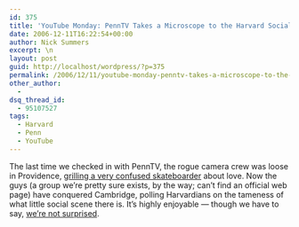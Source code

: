 ```yaml
---
id: 375
title: 'YouTube Monday: PennTV Takes a Microscope to the Harvard Social Scene'
date: 2006-12-11T16:22:54+00:00
author: Nick Summers
excerpt: \n
layout: post
guid: http://localhost/wordpress/?p=375
permalink: /2006/12/11/youtube-monday-penntv-takes-a-microscope-to-the-harvard-social-scene/
other_author:
  - 
dsq_thread_id:
  - 95107527
tags:
  - Harvard
  - Penn
  - YouTube
---
```

The last time we checked in with PennTV, the rogue camera crew was loose in Providence, [grilling a very confused skateboarder](http://www.ivygateblog.com/2006/11/penn_explorers_venture_into_brown_wilderness.html) about love. Now the guys (a group we&#8217;re pretty sure exists, by the way; can&#8217;t find an official web page) have conquered Cambridge, polling Harvardians on the tameness of what little social scene there is. It&#8217;s highly enjoyable &#8212; though we have to say, [we&#8217;re not surprised](http://www.ivygateblog.com/2006/11/creepy_orwellian_trance_of_aleksey_vayner_fails_to_translate_into_fun.html).